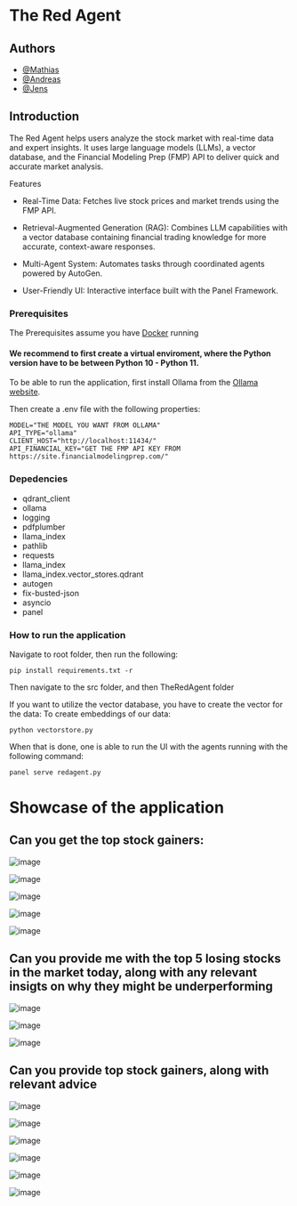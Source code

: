 # The Red Agent

## Authors

- [@Mathias](https://github.com/MathiasKrarup)
- [@Andreas](https://github.com/AndreasBerthelsen)
- [@Jens](https://github.com/JensIssa)


## Introduction
The Red Agent helps users analyze the stock market with real-time data and expert insights. It uses large language models (LLMs), a vector database, and the Financial Modeling Prep (FMP) API to deliver quick and accurate market analysis.

Features

- Real-Time Data: Fetches live stock prices and market trends using the FMP API.

- Retrieval-Augmented Generation (RAG): Combines LLM capabilities with a vector database containing financial trading knowledge for more accurate, context-aware responses.

- Multi-Agent System: Automates tasks through coordinated agents powered by AutoGen.

- User-Friendly UI: Interactive interface built with the Panel Framework.
### Prerequisites
The Prerequisites assume you have [Docker](https://www.docker.com/) running

#### We recommend to first create a virtual enviroment, where the Python version have to be between Python 10 - Python 11.

To be able to run the application, first install Ollama from the [Ollama website](https://ollama.com/).

Then create a .env file with the following properties:
```
MODEL="THE MODEL YOU WANT FROM OLLAMA"
API_TYPE="ollama"
CLIENT_HOST="http://localhost:11434/"
API_FINANCIAL_KEY="GET THE FMP API KEY FROM https://site.financialmodelingprep.com/"
```

### Depedencies
- qdrant_client
- ollama
- logging
- pdfplumber
- llama_index
- pathlib
- requests
- llama_index
- llama_index.vector_stores.qdrant
- autogen
- fix-busted-json
- asyncio
- panel

### How to run the application

Navigate to root folder, then run the following:
```
pip install requirements.txt -r
```
Then navigate to the src folder, and then TheRedAgent folder

If you want to utilize the vector database, you have to create the vector for the data:
To create embeddings of our data:
```
python vectorstore.py
```
When that is done, one is able to run the UI with the agents running with the following command:
```
panel serve redagent.py
```

# Showcase of the application

## Can you get the top stock gainers:

![image](https://github.com/user-attachments/assets/7293fbd6-3cc7-4773-a33c-dc4fc8d2e232)

![image](https://github.com/user-attachments/assets/f8be9adc-3f89-4f30-820c-9b3af1924f37)

![image](https://github.com/user-attachments/assets/a73c64ed-cd4d-4cba-9e2f-1e85005ff8c9)

![image](https://github.com/user-attachments/assets/a4847097-6cd5-43eb-81c6-2eec7cf15b9e)

![image](https://github.com/user-attachments/assets/b330ad24-a5c7-45d4-a2d9-7e134a5135d1)

## Can you provide me with the top 5 losing stocks in the market today, along with any relevant insigts on why they might be underperforming

![image](https://github.com/user-attachments/assets/6f69e8dc-c6da-44a5-9bf1-66976bbc1470)

![image](https://github.com/user-attachments/assets/aeabaa6a-5571-407b-bf86-a41e2fdf631c)

![image](https://github.com/user-attachments/assets/9d274cc4-cd19-4253-8ee4-5ebfd9804490)

## Can you provide top stock gainers, along with relevant advice

![image](https://github.com/user-attachments/assets/46efa462-9d1d-4c70-b8ad-23d31babbb57)

![image](https://github.com/user-attachments/assets/991d9ff3-966b-4499-aaea-ea14c863f1ae)

![image](https://github.com/user-attachments/assets/c3ce1685-964a-42a2-92a9-bf96e36dd9a2)

![image](https://github.com/user-attachments/assets/99bc3590-b042-4bfe-bf36-c62dbd6d5531)

![image](https://github.com/user-attachments/assets/f69e7659-693a-45e9-906a-8cbcc8571b03)

![image](https://github.com/user-attachments/assets/96abf98a-c271-4f3f-a04a-7fa5199e5747)


